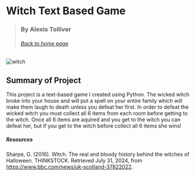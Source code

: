 # Witch Text Based Game
> ### By Alexis Tolliver
> ###### [Back to home page](https://alexisr1990.github.io/Alexis-Tolliver-Portfolio/)


![witch](https://github.com/user-attachments/assets/44342221-f33e-42a3-af30-6bca4e2b254f)




## Summary of Project

This project is a text-based game I created using Python. The wicked witch broke into your house and will put a spell on your entire family which will make them laugh to death unless you defeat her first. In order to defeat the wicked witch you must collect all 6 items from each room before getting to the witch. Once all 6 items are aquired and you get to the witch you can defeat her, but if you get to the witch before collect all 6 items she wins! 




##### Resources
Sharpe, G. (2016). Witch. The real and bloody history behind the witches of Halloween. THINKSTOCK. Retrieved July 31, 2024, from https://www.bbc.com/news/uk-scotland-37822022. 

